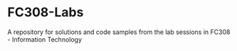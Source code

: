 # FC308-Labs
A repository for solutions and code samples from the lab sessions in FC308 - Information Technology

